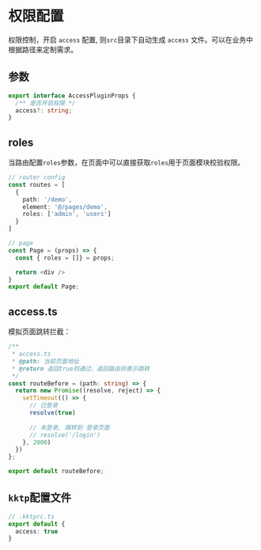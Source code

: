 权限配置
====

权限控制，开启 `access` 配置, 则`src`目录下自动生成 `access` 文件。可以在业务中根据路径来定制需求。


## 参数

```ts
export interface AccessPluginProps {
  /** 是否开启权限 */
  access?: string;
}

```

## roles

当路由配置`roles`参数，在页面中可以直接获取`roles`用于页面模块校验权限。
```ts
// router config
const routes = [
  {
    path: '/demo',
    element: '@/pages/demo',
    roles: ['admin', 'users']
  }
]

// page
const Page = (props) => {
  const { roles = []} = props;

  return <div />
}
export default Page;
```

## access.ts

模拟页面跳转拦截：

```ts
/**
 * access.ts
 * @path: 当前页面地址
 * @return 返回true则通过，返回路由则表示跳转
 */
const routeBefore = (path: string) => {
  return new Promise((resolve, reject) => {
    setTimeout(() => {
      // 已登录
      resolve(true)
      
      // 未登录, 跳转到 登录页面
      // resolve('/login')
    }, 2000)
  })
};

export default routeBefore;
```

## `kktp`配置文件

```ts
// .kktprc.ts
export default {
  access: true
}
```
